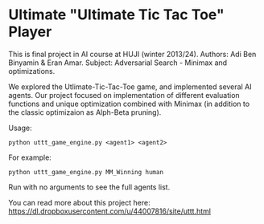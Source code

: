 Ultimate "Ultimate Tic Tac Toe" Player
====================
This is final project in AI course at HUJI (winter 2013/24).
Authors: Adi Ben Binyamin & Eran Amar.
Subject: Adversarial Search - Minimax and optimizations.

We explored the Utlimate-Tic-Tac-Toe game, and implemented 
several AI agents.
Our project focused on implementation of different evaluation functions 
and unique optimization combined with Minimax (in addition to the 
classic optimizaion as Alph-Beta pruning).

Usage: 
```
python uttt_game_engine.py <agent1> <agent2>
```

For example: 
```
python uttt_game_engine.py MM_Winning human
```

Run with no arguments to see the full agents list.

You can read more about this project here: https://dl.dropboxusercontent.com/u/44007816/site/uttt.html 
